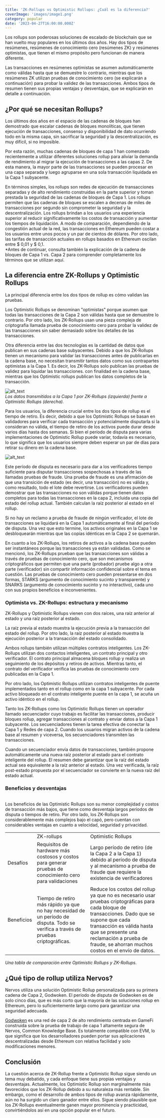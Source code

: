 ```yaml
---
title: 'ZK-Rollups vs Optimistic Rollups: ¿Cuál es la diferencia?'
coverImage: 'images/image1.png'
category: popular
date: '2023-04-27T16:00:00.000Z'
---
```


Los rollups son poderosas soluciones de escalado de blockchain que se han vuelto muy populares en los últimos dos años. Hay dos tipos de resúmenes, resúmenes de conocimiento cero (resúmenes ZK) y resúmenes optimistas, que tienen el mismo propósito pero funcionan de manera diferente.

Las transacciones en resúmenes optimistas se asumen automáticamente como válidas hasta que se demuestre lo contrario, mientras que los resúmenes ZK utilizan pruebas de conocimiento cero (se explicarán a continuación) para probar la validez de las transacciones. Ambos tipos de resumen tienen sus propias ventajas y desventajas, que se explicarán en detalle a continuación.

## ¿Por qué se necesitan Rollups?

Los últimos dos años en el espacio de las cadenas de bloques han demostrado que escalar cadenas de bloques monolíticas, que tienen ejecución de transacciones, consenso y disponibilidad de dato ocurriendo todo en la misma capa, sin sacrificar la seguridad y la descentralización, es muy difícil, si no imposible.

Por esta razón, muchas cadenas de bloques de capa 1 han comenzado recientemente a utilizar diferentes soluciones rollup para aliviar la demanda de rendimiento al migrar la ejecución de transacciones a las capas 2. De esta manera, la mayor parte de las transacciones se pueden procesar en una capa separada y luego agruparse en una sola transacción liquidada en la Capa 1 subyacente.

En términos simples, los rollups son redes de ejecución de transacciones separadas y de alto rendimiento construidas en la parte superior y toman prestada la seguridad de las cadenas de bloques de Capa 1. Los rollups permiten que las cadenas de bloques se escalen a decenas de miles de transacciones por segundo sin comprometer la seguridad y la descentralización. Los rollups brindan a los usuarios una experiencia superior al reducir significativamente los costos de transacción y aumentar los tiempos de liquidación. A modo de comparación, dependiendo de la congestión actual de la red, las transacciones en Ethereum pueden costar a los usuarios entre unos pocos y un par de cientos de dólares. Por otro lado, las tarifas de transacción actuales en rollups basados en Ethereum oscilan entre $ 0,01 y $ 0,1.
 \
\*Antes de continuar, consulta también la explicación de la cadena de bloques de Capa 1 vs. Capa 2 para comprender completamente los términos que se utilizan aquí.

## La diferencia entre ZK-Rollups y Optimistic Rollups

La principal diferencia entre los dos tipos de rollup es cómo validan las pruebas.

Los Optimistic Rollups se denominan "optimistas" porque asumen que todas las transacciones de la Capa 2 son válidas hasta que se demuestre lo contrario. Por otro lado, los ZK-Rollups usan una pieza compleja de criptografía llamada prueba de conocimiento cero para probar la validez de las transacciones sin saber demasiado sobre los detalles de las transacciones.

Otra diferencia entre las dos tecnologías es la cantidad de datos que publican en sus cadenas base subyacentes. Debido a que los ZK-Rollups tienen un mecanismo para validar las transacciones antes de publicarlas en la cadena base, no necesitan transmitir tantos datos como sus contrapartes optimistas a la Capa 1. Es decir, los ZK-Rollups solo publican las pruebas de validez para liquidar las transacciones. con finalidad en la cadena base, mientras que los Optimistic rollups publican los datos completos de la transacción.

![alt_text](images/image2.png 'image_tooltip')
\
_Los datos transmitidos a la Capa 1 por ZK-Rollups (izquierda) frente a Optimistic Rollups (derecha)._

Para los usuarios, la diferencia crucial entre los dos tipos de rollup es el tiempo de retiro. Es decir, debido a que los Optimistic Rollups se basan en validadores para verificar cada transacción y potencialmente disputarla si la consideran no válida, el tiempo de retiro de los activos puede durar desde varios días hasta dos semanas. Si bien el período de disputa para varias implementaciones de Optimistic Rollup puede variar, todavía es necesario, lo que significa que los usuarios siempre deben esperar un par de días para retirar su dinero en la cadena base.

![alt_text](images/image3.png 'image_tooltip')

Este período de disputa es necesario para dar a los verificadores tiempo suficiente para disputar transacciones sospechosas a través de las llamadas pruebas de fraude. Una prueba de fraude es una afirmación de que una transición de estado (es decir, una transacción) no es válida y, como resultado, todo el lote debe revertirse. Los verificadores pueden demostrar que las transacciones no son válidas porque tienen datos completos para todas las transacciones en la capa 2, incluida una copia del estado del rollup actual. También calculan la raíz posterior al estado en el rollup.

Si no hay un reclamo a prueba de fraude de ningún verificador, el lote de transacciones se liquidará en la Capa 1 automáticamente al final del período de disputa. Una vez que esto termine, los activos originales en la Capa 1 se desbloquearán mientras que las copias idénticas en la Capa 2 se quemarán.

En cuanto a los ZK-Rollups, los retiros de activos a la cadena base pueden ser instantáneos porque las transacciones ya están validadas. Como se mencionó, los ZK-Rollups prueban que las transacciones son válidas a través de pruebas de conocimiento cero, que son mecanismos criptográficos que permiten que una parte (probador) pruebe algo a otra parte (verificador) sin compartir información confidencial sobre el tema en cuestión. Las pruebas de conocimiento cero pueden presentarse en dos formas, STARKS (argumento de conocimiento sucinto y transparente) y SNARKS (argumento de conocimiento sucinto y no interactivo), cada uno con sus propios beneficios e inconvenientes.

### Optimista vs. ZK-Rollups: estructura y mecanismo

ZK-Rollups y Optimistic Rollups vienen con dos raíces, una raíz anterior al estado y una raíz posterior al estado.

La raíz previa al estado muestra la ejecución previa a la transacción del estado del rollup. Por otro lado, la raíz posterior al estado muestra la ejecución posterior a la transacción del estado consolidado.

Ambos rollups también utilizan múltiples contratos inteligentes. Los ZK-Rollups utilizan dos contactos inteligentes, un contrato principal y otro verificador. El contrato principal almacena bloques rollup y realiza un seguimiento de los depósitos y retiros de activos. Mientras tanto, el contrato del verificador verifica las pruebas de conocimiento cero publicadas en la Capa 1.

Por otro lado, los Optimistic Rollups utilizan contratos inteligentes de puente implementados tanto en el rollup como en la capa 1 subyacente. Por cada activo bloqueado en el contrato inteligente puente en la capa 1, se acuña un activo idéntico en el rollup.

Tanto los ZK-Rollups como los Optimistic Rollups tienen un operador llamado secuenciador cuyo trabajo es facilitar las transacciones, producir bloques rollup, agregar transacciones al contrato y enviar datos a la Capa 1 subyacente. Los secuenciadores tienen la tarea efectiva de conectar la Capa 1 y Redes de capa 2. Cuando los usuarios migran activos de la cadena base al resumen y viceversa, los secuenciadores transmiten las transacciones.

Cuando un secuenciador envía datos de transacciones, también propone automáticamente una nueva raíz posterior al estado para el contrato inteligente del rollup. El resumen debe garantizar que la raíz del estado actual sea equivalente a la raíz anterior al estado. Una vez verificada, la raíz post-estado propuesta por el secuenciador se convierte en la nueva raíz del estado actual.

### Beneficios y desventajas

\
Los beneficios de las Optimistic Rollups son su menor complejidad y costos de transacción más bajos, que tiene como desventaja largos períodos de disputa o tiempos de retiro. Por otro lado, los ZK-Rollups son considerablemente más complejos bajo el capó, pero cuentan con considerables ventajas en cuanto a velocidad, seguridad y privacidad.

<table>
  <tr>
   <td>
   </td>
   <td>ZK-rollups
   </td>
   <td>Optimistic Rollups
   </td>
  </tr>
  <tr>
   <td>Desafíos
   </td>
   <td>Requisitos de hardware más costosos y costos para generar pruebas de conocimiento cero para validaciones
   </td>
   <td>Largo período de retiro (de la Capa 2 a la Capa 1) debido al período de disputa y al mecanismo a prueba de fraude que requiere la existencia de verificadores
   </td>
  </tr>
  <tr>
   <td>Beneficios
   </td>
   <td>Tiempo de retiro más rápido ya que no hay necesidad de un período de disputa. Todo se verifica a través de pruebas criptográficas.
   </td>
   <td>Reduce los costos del rollup ya que no es necesario usar pruebas criptográficas para cada bloque de transacciones. Dado que se supone que cada transacción es válida hasta que se presente una reclamación a prueba de fraude, se ahorran muchos costos en el envío de datos.
   </td>
  </tr>
</table>

_Una tabla de comparación entre Optimistic Rollups y ZK-Rollups._

## ¿Qué tipo de rollup utiliza Nervos?

Nervos utiliza una solución Optimistic Rollup personalizada para su primera cadena de Capa 2, Godwoken. El período de disputa de Godwoken es de solo cinco días, que es más corto que la mayoría de las soluciones rollup en Ethereum, pero lo suficientemente largo como para garantizar una seguridad adecuada.

[Godwoken](https://www.nervos.org/godwoken) es una red de capa 2 de alto rendimiento centrada en GameFi construida sobre la prueba de trabajo de capa 1 altamente segura de Nervos, Common Knowledge Base. Es totalmente compatible con EVM, lo que significa que los desarrolladores pueden portar sus aplicaciones descentralizadas desde Ethereum con relativa facilidad y solo modificaciones menores.

## Conclusión

La cuestión acerca de ZK-Rollup frente a Optimistic Rollup sigue siendo un tema muy debatido, y cada enfoque tiene sus propias ventajas y desventajas. Actualmente, los Optimistic Rollup son marginalmente más favorecidos que los ZK-Rollup debido a su naturaleza más rentable. Sin embargo, como el desarrollo de ambos tipos de rollup avanza rápidamente, aún no ha surgido un claro ganador entre ellos. Sigue siendo plausible que los ZK-Rollups eventualmente ganen mayor prominencia y practicidad, convirtiéndolos así en una opción popular en el futuro.
